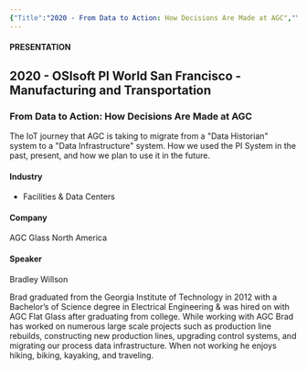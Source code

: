 ```yaml
---
{"Title":"2020 - From Data to Action: How Decisions Are Made at AGC","Year":2020,"Industry":"Facilities & Data Centers","URL":"https://resources.osisoft.com/presentations/from-data-to-action--how-decisions-are-made-at-agc/","PDF":"https://cdn.osisoft.com/osi/presentations/2020-uc-san-francisco-online/UC20NA-D2MT06-AGC-Willson-From-Data-To-Action-How-Decisions-Are-Made-at-AGC.pdf","Company":"AGC Glass North America","Keywords":"Furnace","dg-publish":true,"permalink":"/aveva/customer-stories/2020/2020-agc-glass-north-america-from-data-to-action-how-decisions-are-made-at-agc/","dgPassFrontmatter":true}
---
```


#### PRESENTATION

## 2020 - OSIsoft PI World San Francisco - Manufacturing and Transportation

### From Data to Action: How Decisions Are Made at AGC

The IoT journey that AGC is taking to migrate from a "Data Historian" system to a "Data Infrastructure" system. How we used the PI System in the past, present, and how we plan to use it in the future.

#### Industry

- Facilities & Data Centers

#### Company

AGC Glass North America

#### Speaker

Bradley Willson

Brad graduated from the Georgia Institute of Technology in 2012 with a Bachelor’s of Science degree in Electrical Engineering & was hired on with AGC Flat Glass after graduating from college. While working with AGC Brad has worked on numerous large scale projects such as production line rebuilds, constructing new production lines, upgrading control systems, and migrating our process data infrastructure. When not working he enjoys hiking, biking, kayaking, and traveling.